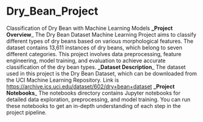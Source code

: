# Dry_Bean_Project
Classification of Dry Bean with Machine Learning Models
**_Project Overview**_
The Dry Bean Dataset Machine Learning Project aims to classify different types of dry beans based on various morphological features. The dataset contains 13,611 instances of dry beans, which belong to seven different categories. This project involves data preprocessing, feature engineering, model training, and evaluation to achieve accurate classification of the dry bean types.
**_Dataset Description**_
The dataset used in this project is the Dry Bean Dataset, which can be downloaded from the UCI Machine Learning Repository. Link is https://archive.ics.uci.edu/dataset/602/dry+bean+dataset
**_Project Notebooks**_
The notebooks directory contains Jupyter notebooks for detailed data exploration, preprocessing, and model training. You can run these notebooks to get an in-depth understanding of each step in the project pipeline.
